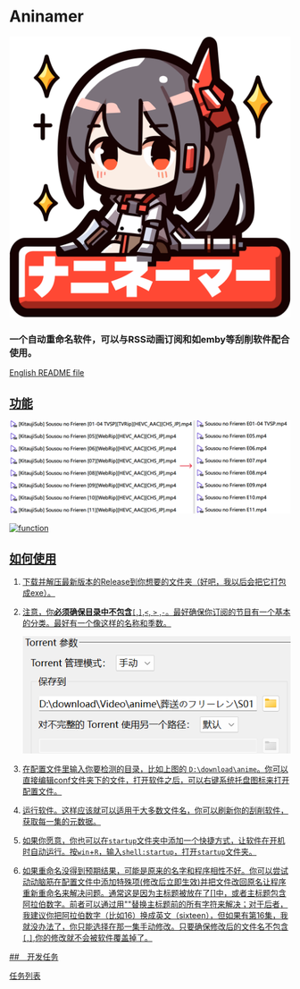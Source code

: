# Aninamer
![Aninamer](./icon/icon.png)
### 一个自动重命名软件，可以与RSS动画订阅和如emby等刮削软件配合使用。

<a href="README.md">English README file

## 功能

![function](./image/function.png)

![function](./image/function2.png)

## 如何使用

1. 下载并解压最新版本的Release到你想要的文件夹（好吧，我以后会把它打包成exe）。

2. 注意，你**必须确保目录中不包含**`[`,`]`,`<`, `>` ,`-`。最好确保你订阅的节目有一个基本的分类。最好有一个像这样的名称和季数。

   ![basic classification](image\basic_classification.png)

3. 在配置文件里输入你要检测的目录，比如上图的 `D:\download\anime`。你可以直接编辑conf文件夹下的文件，打开软件之后，可以右键系统托盘图标来打开配置文件。

4. 运行软件。这样应该就可以适用于大多数文件名，你可以刷新你的刮削软件，获取每一集的元数据。

5. 如果你愿意，你也可以在`startup`文件夹中添加一个快捷方式，让软件在开机时自动运行。按`win`+`R`，输入`shell:startup`，打开`startup`文件夹。

6. 如果重命名没得到预期结果，可能是原来的名字和程序相性不好。你可以尝试动动脑筋在配置文件中添加特殊项(修改后立即生效)并把文件改回原名让程序重新重命名来解决问题。通常这是因为主标题被放在了[]中，或者主标题包含阿拉伯数字。前者可以通过用""替换主标题前的所有字符来解决；对于后者，我建议你把阿拉伯数字（比如16）换成英文（sixteen），但如果有第16集，我就没办法了，你只能选择在那一集手动修改。只要确保修改后的文件名不包含`[`,`]`,你的修改就不会被软件覆盖掉了。

##　开发任务

<a href="任务.md">任务列表
